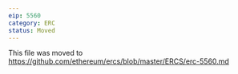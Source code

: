 ```yaml
---
eip: 5560
category: ERC
status: Moved
---
```


This file was moved to https://github.com/ethereum/ercs/blob/master/ERCS/erc-5560.md
